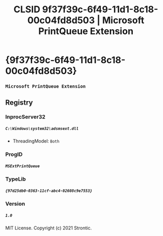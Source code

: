 ﻿---
title: "CLSID 9f37f39c-6f49-11d1-8c18-00c04fd8d503 | Microsoft PrintQueue Extension"
excerpt: What is COM-Object CLSID 9f37f39c-6f49-11d1-8c18-00c04fd8d503?
---

# {9f37f39c-6f49-11d1-8c18-00c04fd8d503}

### `Microsoft PrintQueue Extension`

## Registry


### InprocServer32

##### `C:\Windows\system32\adsmsext.dll`
* ThreadingModel: `Both`

### ProgID

##### `MSExtPrintQueue`

### TypeLib

##### `{97d25db0-0363-11cf-abc4-02608c9e7553}`

### Version

##### `1.0`

MIT License. Copyright (c) 2021 Strontic.


